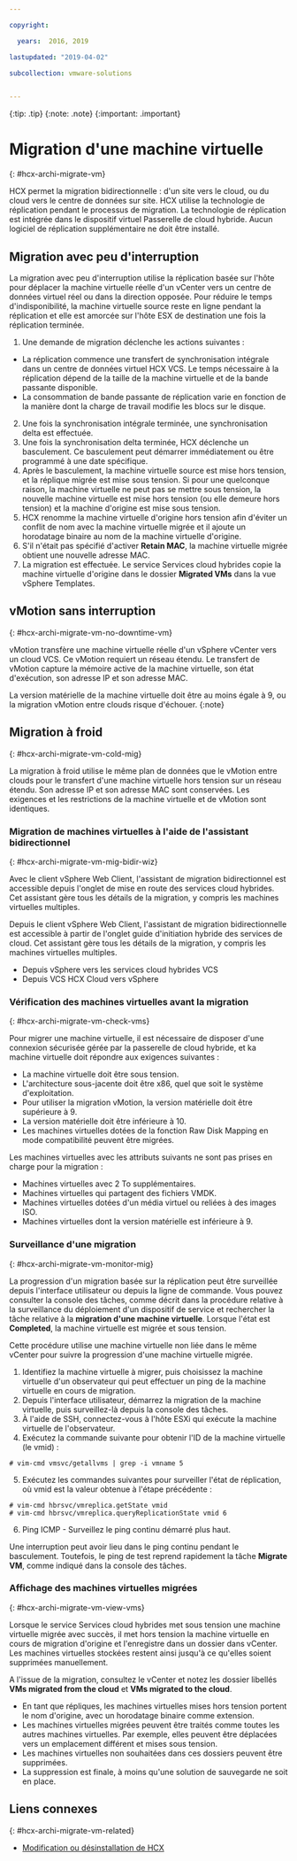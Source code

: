 ```yaml
---

copyright:

  years:  2016, 2019

lastupdated: "2019-04-02"

subcollection: vmware-solutions


---
```


{:tip: .tip}
{:note: .note}
{:important: .important}

# Migration d'une machine virtuelle
{: #hcx-archi-migrate-vm}

HCX permet la migration bidirectionnelle : d'un site vers le cloud, ou du cloud vers le centre de données sur site. HCX utilise la technologie de réplication pendant le processus de migration. La technologie de réplication est intégrée dans le dispositif virtuel Passerelle de cloud hybride. Aucun logiciel de réplication supplémentaire ne doit être installé.

## Migration avec peu d'interruption

La migration avec peu d'interruption utilise la réplication basée sur l'hôte pour déplacer la machine virtuelle réelle d'un vCenter vers un centre de données virtuel réel ou dans la direction opposée. Pour réduire le temps d'indisponibilité, la machine virtuelle source reste en ligne pendant la réplication et elle est amorcée sur l'hôte ESX de destination une fois la réplication terminée.

1. Une demande de migration déclenche les actions suivantes :
  * La réplication commence une transfert de synchronisation intégrale dans un centre de données virtuel HCX VCS. Le temps nécessaire à la réplication dépend de la taille de la machine virtuelle et de la bande passante disponible.
  * La consommation de bande passante de réplication varie en fonction de la manière dont la charge de travail modifie les blocs sur le disque.
2. Une fois la synchronisation intégrale terminée, une synchronisation delta est effectuée.
3. Une fois la synchronisation delta terminée, HCX déclenche un basculement. Ce basculement peut démarrer immédiatement ou être programmé à une date spécifique.
4. Après le basculement, la machine virtuelle source est mise hors tension, et la réplique migrée est mise sous tension. Si pour une quelconque raison, la machine virtuelle ne peut pas se mettre sous tension, la nouvelle machine virtuelle est mise hors tension (ou elle demeure hors tension) et la machine d'origine est mise sous tension.
5. HCX renomme la machine virtuelle d'origine hors tension afin d'éviter un conflit de nom avec la machine virtuelle migrée et il ajoute un horodatage binaire au nom de la machine virtuelle d'origine.
6. S'il n'était pas spécifié d'activer **Retain MAC**, la machine virtuelle migrée obtient une nouvelle adresse MAC.
7. La migration est effectuée. Le service Services cloud hybrides copie la machine virtuelle d'origine dans le dossier **Migrated VMs** dans la vue vSphere Templates.

## vMotion sans interruption
{: #hcx-archi-migrate-vm-no-downtime-vm}

vMotion transfère une machine virtuelle réelle d'un vSphere vCenter vers un cloud VCS. Ce vMotion requiert un réseau étendu. Le transfert de vMotion capture la mémoire active de la machine virtuelle, son état d'exécution, son adresse IP et son adresse MAC.

La version matérielle de la machine virtuelle doit être au moins égale à 9, ou la migration vMotion entre clouds risque d'échouer.
{:note}

## Migration à froid
{: #hcx-archi-migrate-vm-cold-mig}

La migration à froid utilise le même plan de données que le vMotion entre clouds pour le transfert d'une machine virtuelle hors tension sur un réseau étendu. Son adresse IP et son adresse MAC sont conservées. Les exigences et les restrictions de la machine virtuelle et de vMotion sont identiques.

### Migration de machines virtuelles à l'aide de l'assistant bidirectionnel
{: #hcx-archi-migrate-vm-mig-bidir-wiz}

Avec le client vSphere Web Client, l'assistant de migration bidirectionnel est accessible depuis l'onglet de mise en route des services cloud hybrides. Cet assistant gère tous les détails de la migration, y compris les machines virtuelles multiples.

Depuis le client vSphere Web Client, l'assistant de migration bidirectionnelle est accessible à partir de l'onglet guide d'initiation hybride des services de cloud. Cet assistant gère tous les détails de la migration, y compris les machines virtuelles multiples.
* Depuis vSphere vers les services cloud hybrides VCS
* Depuis VCS HCX Cloud vers vSphere

### Vérification des machines virtuelles avant la migration
{: #hcx-archi-migrate-vm-check-vms}

Pour migrer une machine virtuelle, il est nécessaire de disposer d'une connexion sécurisée gérée par la passerelle de cloud hybride, et ka machine virtuelle doit répondre aux exigences suivantes :
* La machine virtuelle doit être sous tension.
* L'architecture sous-jacente doit être x86, quel que soit le système d'exploitation.
* Pour utiliser la migration vMotion, la version matérielle doit être supérieure à 9.
* La version matérielle doit être inférieure à 10.
* Les machines virtuelles dotées de la fonction Raw Disk Mapping en mode compatibilité peuvent être migrées.

Les machines virtuelles avec les attributs suivants ne sont pas prises en charge pour la migration :
* Machines virtuelles avec 2 To supplémentaires.
* Machines virtuelles qui partagent des fichiers VMDK.
* Machines virtuelles dotées d'un média virtuel ou reliées à des images ISO.
* Machines virtuelles dont la version matérielle est inférieure à 9.

### Surveillance d'une migration
{: #hcx-archi-migrate-vm-monitor-mig}

La progression d'un migration basée sur la réplication peut être surveillée depuis l'interface utilisateur ou depuis la ligne de commande. Vous pouvez consulter la console des tâches, comme décrit dans la procédure relative à la surveillance du déploiement d'un dispositif de service et rechercher la tâche relative à la **migration d'une machine virtuelle**. Lorsque l'état est **Completed**, la machine virtuelle est migrée et sous tension.

Cette procédure utilise une machine virtuelle non liée dans le même vCenter pour suivre la progression d'une machine virtuelle migrée.

1. Identifiez la machine virtuelle à migrer, puis choisissez la machine virtuelle d'un observateur qui peut effectuer un ping de la machine virtuelle en cours de migration.
2. Depuis l'interface utilisateur, démarrez la migration de la machine virtuelle, puis surveillez-là depuis la console des tâches.
3. À l'aide de SSH, connectez-vous à l'hôte ESXi qui exécute la machine virtuelle de l'observateur.
4. Exécutez la commande suivante pour obtenir l'ID de la machine virtuelle (le vmid) :

  ```
  # vim-cmd vmsvc/getallvms | grep -i vmname 5
  ```

5. Exécutez les commandes suivantes pour surveiller l'état de réplication, où vmid est la valeur obtenue à l'étape précédente :

  ```
  # vim-cmd hbrsvc/vmreplica.getState vmid
  # vim-cmd hbrsvc/vmreplica.queryReplicationState vmid 6
  ```

6. Ping ICMP - Surveillez le ping continu démarré plus haut.

Une interruption peut avoir lieu dans le ping continu pendant le basculement. Toutefois, le ping de test reprend rapidement la tâche **Migrate VM**, comme indiqué dans la console des tâches.

### Affichage des machines virtuelles migrées
{: #hcx-archi-migrate-vm-view-vms}

Lorsque le service Services cloud hybrides met sous tension une machine virtuelle migrée avec succès, il met hors tension la machine virtuelle en cours de migration d'origine et l'enregistre dans un dossier dans vCenter. Les machines virtuelles stockées restent ainsi jusqu'à ce qu'elles soient supprimées manuellement.

A l'issue de la migration, consultez le vCenter et notez les dossier libellés **VMs migrated from the cloud** et **VMs migrated to the cloud**.
* En tant que répliques, les machines virtuelles mises hors tension portent le nom d'origine, avec un horodatage binaire comme extension.
* Les machines virtuelles migrées peuvent être traités comme toutes les autres machines virtuelles. Par exemple, elles peuvent être déplacées vers un emplacement différent et mises sous tension.
* Les machines virtuelles non souhaitées dans ces dossiers peuvent être supprimées.
* La suppression est finale, à moins qu'une solution de sauvegarde ne soit en place.

## Liens connexes
{: #hcx-archi-migrate-vm-related}

* [Modification ou désinstallation de HCX](/docs/services/vmwaresolutions/archiref/hcx-archi?topic=vmware-solutions-hcx-archi-mod-uninstall)
